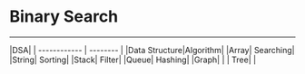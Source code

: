 # Binary Search
***

|DSA|
| ------------ | -------- |
|Data Structure|Algorithm|
|Array| Searching|
|String| Sorting|
|Stack| Filter|
|Queue| Hashing|
|Graph|        |
| Tree|        |

